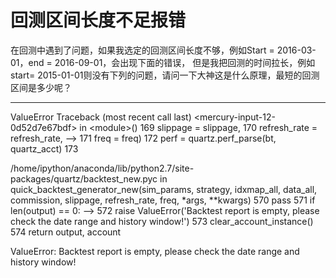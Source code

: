 # 回测区间长度不足报错

在回测中遇到了问题，如果我选定的回测区间长度不够，例如Start = 2016-03-01，end = 2016-09-01，会出现下面的错误，
但是我把回测的时间拉长，例如 start= 2015-01-01则没有下列的问题，请问一下大神这是什么原理，最短的回测区间是多少呢？



---------------------------------------------------------------------------
ValueError                                Traceback (most recent call last)
&lt;mercury-input-12-0d52d7e67bdf&gt; in &lt;module&gt;()
    169                                                           slippage = slippage,
    170                                                           refresh_rate = refresh_rate,
--&gt; 171                                                           freq = freq)
    172         perf = quartz.perf_parse(bt, quartz_acct)
    173 

/home/ipython/anaconda/lib/python2.7/site-packages/quartz/backtest_new.pyc in quick_backtest_generator_new(sim_params, strategy, idxmap_all, data_all, commission, slippage, refresh_rate, freq, *args, **kwargs)
    570         pass
    571     if len(output) == 0:
--&gt; 572         raise ValueError('Backtest report is empty, please check the date range and history window!')
    573     clear_account_instance()
    574     return output, account

ValueError: Backtest report is empty, please check the date range and history window!